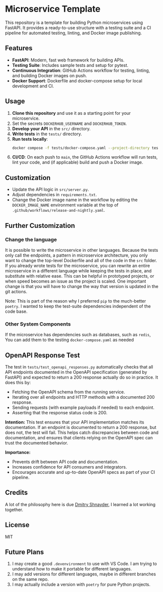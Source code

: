 # Microservice Template

This repository is a template for building Python microservices using FastAPI. It provides a ready-to-use structure with a testing suite and a CI pipeline for automated testing, linting, and Docker image publishing.

## Features
- **FastAPI**: Modern, fast web framework for building APIs.
- **Testing Suite**: Includes sample tests and setup for pytest.
- **Continuous Integration**: GitHub Actions workflow for testing, linting, and building Docker images on push.
- **Docker Support**: Dockerfile and docker-compose setup for local development and CI.

## Usage
1. **Clone this repository** and use it as a starting point for your microservice.
2. Set the secrets `DOCKERHUB_USERNAME` and `DOCKERHUB_TOKEN`.
3. **Develop your API** in the `src/` directory.
4. **Write tests** in the `tests/` directory.
5. **Run tests locally**:
   ```bash
   docker compose -f tests/docker-compose.yaml --project-directory tests up --build --abort-on-container-exit --exit-code-from test
   ```
6. **CI/CD**: On each push to `main`, the GitHub Actions workflow will run tests, lint your code, and (if applicable) build and push a Docker image.

## Customization
- Update the API logic in `src/server.py`.
- Adjust dependencies in `requirements.txt`.
- Change the Docker image name in the workflow by editing the `DOCKER_IMAGE_NAME` environment variable at the top of `.github/workflows/release-and-nightly.yaml`.

## Further Customization
### Change the language
It is possible to write the microservice in other languages. 
Because the tests only call the endpoints, a pattern in microservice architecture,
you only want to change the top-level Dockerfile and all of the code in the `src` folder.
If you already wrote tests for the microservice, you can rewrite an entire microservice in a different language
while keeping the tests in place, and substitute with relative ease.
This can be helpful in prototyped projects, or when speed becomes an issue as the project is scaled.
One important change is that you will have to change the way that version is updated in the git actions.

Note: This is part of the reason why I preferred `pip` to the much-better `poetry`. 
I wanted to keep the test-suite dependencies independent of the code base.

### Other System Components
If the microservice has dependencies such as databases, such as `redis`, 
You can add them to the testing `docker-compose.yaml` as needed


## OpenAPI Response Test

The test in `tests/test_openapi_responses.py` automatically checks that all API endpoints documented in the OpenAPI specification (generated by FastAPI) and expected to return a 200 response actually do so in practice. It does this by:
- Fetching the OpenAPI schema from the running service.
- Iterating over all endpoints and HTTP methods with a documented 200 response.
- Sending requests (with example payloads if needed) to each endpoint.
- Asserting that the response status code is 200.

**Intention:**
This test ensures that your API implementation matches its documentation. If an endpoint is documented to return a 200 response, but does not, the test will fail. This helps catch discrepancies between code and documentation, and ensures that clients relying on the OpenAPI spec can trust the documented behavior.

**Importance:**
- Prevents drift between API code and documentation.
- Increases confidence for API consumers and integrators.
- Encourages accurate and up-to-date OpenAPI specs as part of your CI pipeline.

## Credits
A lot of the philosophy here is due [Dmitry Shnayder](https://github.com/dshnayder), I learned a lot working together.

## License
MIT

## Future Plans

1. I may create a good `.devenvironment` to use with VS Code. I am trying to understand how to make it portable for different languages.
2. I may add versions for different languages, maybe in different branches on the same repo.
3. I may actually include a version with `poetry` for pure Python projects.
